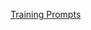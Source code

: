 [Training Prompts](https://docs.google.com/spreadsheets/d/1TScOja2IfN4dkpSg9GEJ4PQgWZt5nAL70ipxg9EZdLI/edit#gid=0)
